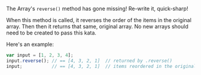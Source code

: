 The Array's `reverse()` method has gone missing! Re-write it, quick-sharp!

When this method is called, it reverses the order of the items in the original array. Then then it returns that same, original array. No new arrays should need to be created to pass this kata.

Here's an example:

```javascript
var input = [1, 2, 3, 4];
input.reverse(); // == [4, 3, 2, 1]  // returned by .reverse()
input;           // == [4, 3, 2, 1]  // items reordered in the original array
```